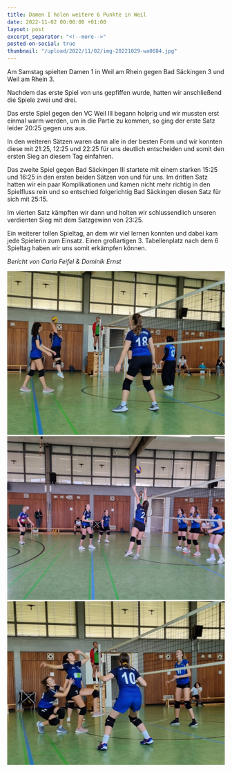 ```yaml
---
title: Damen I holen weitere 6 Punkte in Weil
date: 2022-11-02 00:00:00 +01:00
layout: post
excerpt_separator: "<!--more-->"
posted-on-social: true
thumbnail: "/upload/2022/11/02/img-20221029-wa0084.jpg"
---
```


Am Samstag spielten Damen 1 in Weil am Rhein gegen Bad Säckingen 3 und Weil am Rhein 3.

Nachdem das erste Spiel von uns gepfiffen wurde, hatten wir anschließend die Spiele zwei und drei.

Das erste Spiel gegen den VC Weil III begann holprig und wir mussten erst einmal warm werden, um in die Partie zu kommen, so ging der erste Satz leider 20:25 gegen uns aus.

In den weiteren Sätzen waren dann alle in der besten Form und wir konnten diese mit 21:25, 12:25 und 22:25 für uns deutlich entscheiden und somit den ersten Sieg an diesem Tag einfahren.

Das zweite Spiel gegen Bad Säckingen III startete mit einem starken 15:25 und 16:25 in den ersten beiden Sätzen von und für uns. Im dritten Satz hatten wir ein paar Komplikationen und kamen nicht mehr richtig in den Spielfluss rein und so entschied folgerichtig Bad Säckingen diesen Satz für sich mit 25:15.

Im vierten Satz kämpften wir dann und holten wir schlussendlich unseren verdienten Sieg mit dem Satzgewinn von 23:25.

Ein weiterer tollen Spieltag, an dem wir viel lernen konnten und dabei kam jede Spielerin zum Einsatz. Einen großartigen 3. Tabellenplatz nach dem 6 Spieltag haben wir uns somit erkämpfen können.

_Bericht von Carla Feifel & Dominik Ernst_

![](/upload/2022/11/02/img-20221029-wa0042.jpg)![](/upload/2022/11/02/img-20221029-wa0089.jpg)![](/upload/2022/11/02/img-20221029-wa0032.jpg)